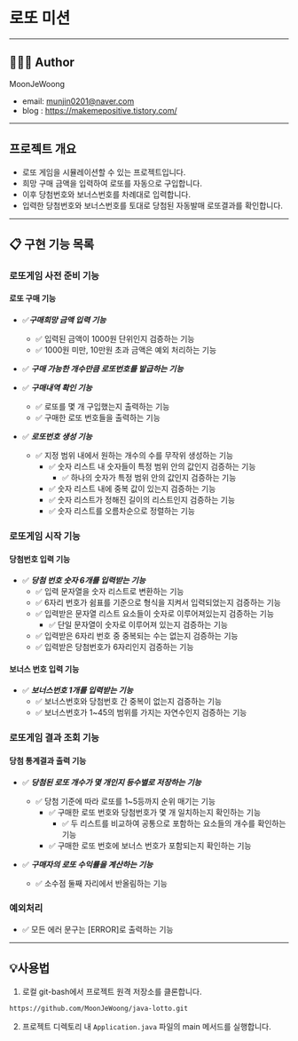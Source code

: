 # 로또 미션

---

## 👨🏻‍💼 Author
MoonJeWoong
- email: munjin0201@naver.com
- blog : https://makemepositive.tistory.com/

---

## 프로젝트 개요
- 로또 게임을 시뮬레이션할 수 있는 프로젝트입니다.
- 희망 구매 금액을 입력하여 로또를 자동으로 구입합니다.
- 이후 당첨번호와 보너스번호를 차례대로 입력합니다.
- 입력한 당첨번호와 보너스번호를 토대로 당첨된 자동발매 로또결과를 확인합니다.

---

## 📋 구현 기능 목록

### 로또게임 사전 준비 기능
#### 로또 구매 기능
- ✅***구매희망 금액 입력 기능***
  - ✅ 입력된 금액이 1000원 단위인지 검증하는 기능
  - ✅ 1000원 미만, 10만원 초과 금액은 예외 처리하는 기능


- ✅ ***구매 가능한 개수만큼 로또번호를 발급하는 기능***


- ✅ ***구매내역 확인 기능***
  - ✅ 로또를 몇 개 구입했는지 출력하는 기능
  - ✅ 구매한 로또 번호들을 출력하는 기능


- ✅ ***로또번호 생성 기능***
  - ✅ 지정 범위 내에서 원하는 개수의 수를 무작위 생성하는 기능
    - ✅ 숫자 리스트 내 숫자들이 특정 범위 안의 값인지 검증하는 기능
      - ✅ 하나의 숫자가 특정 범위 안의 값인지 검증하는 기능
    - ✅ 숫자 리스트 내에 중복 값이 있는지 검증하는 기능
    - ✅ 숫자 리스트가 정해진 길이의 리스트인지 검증하는 기능
    - ✅ 숫자 리스트를 오름차순으로 정렬하는 기능


### 로또게임 시작 기능
#### 당첨번호 입력 기능
- ✅ ***당첨 번호 숫자 6개를 입력받는 기능***
  - ✅ 입력 문자열을 숫자 리스트로 변환하는 기능
  - ✅ 6자리 번호가 쉼표를 기준으로 형식을 지켜서 입력되었는지 검증하는 기능
  - ✅ 입력받은 문자열 리스트 요소들이 숫자로 이루어져있는지 검증하는 기능
    - ✅ 단일 문자열이 숫자로 이루어져 있는지 검증하는 기능
  - ✅ 입력받은 6자리 번호 중 중복되는 수는 없는지 검증하는 기능
  - ✅ 입력받은 당첨번호가 6자리인지 검증하는 기능

#### 보너스 번호 입력 기능
- ✅ ***보너스번호 1개를 입력받는 기능***
  - ✅ 보너스번호와 당첨번호 간 중복이 없는지 검증하는 기능
  - ✅ 보너스번호가 1~45의 범위를 가지는 자연수인지 검증하는 기능

### 로또게임 결과 조회 기능
#### 당첨 통계결과 출력 기능
- ✅ ***당첨된 로또 개수가 몇 개인지 등수별로 저장하는 기능***
  - ✅ 당첨 기준에 따라 로또를 1~5등까지 순위 매기는 기능
    - ✅ 구매한 로또 번호와 당첨번호가 몇 개 일치하는지 확인하는 기능
      - ✅ 두 리스트를 비교하여 공통으로 포함하는 요소들의 개수를 확인하는 기능
    - ✅ 구매한 로또 번호에 보너스 번호가 포함되는지 확인하는 기능

  
- ✅ ***구매자의 로또 수익률을 계산하는 기능***
  - ✅ 소수점 둘째 자리에서 반올림하는 기능


### 예외처리
- ✅ 모든 에러 문구는 [ERROR]로 출력하는 기능


---

## 💡사용법
1. 로컬 git-bash에서 프로젝트 원격 저장소를 클론합니다.
~~~ bash
https://github.com/MoonJeWoong/java-lotto.git
~~~

2. 프로젝트 디렉토리 내 `Application.java` 파일의 main 메서드를 실행합니다.
